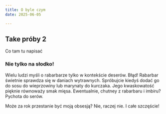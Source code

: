```yaml
---
title: O byle czym
date: 2025-06-05

---
```

## Take próby 2
Co tam tu napisać
### Nie tylko na słodko!

Wielu ludzi myśli o rabarbarze tylko w kontekście deserów. Błąd! Rabarbar świetnie sprawdza się w daniach wytrawnych. Spróbujcie kiedyś dodać go do sosu do wieprzowiny lub marynaty do kurczaka. Jego kwaskowatość pięknie równoważy smak mięsa. Ewentualnie, chutney z rabarbaru i imbiru? Pychota do serów.

Może za rok przestanie być moją obsesją? Nie, raczej nie. I całe szczęście!

